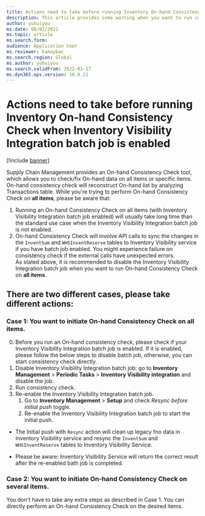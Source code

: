 ```yaml
---
title: Actions need to take before running Inventory On-hand Consistency Check when Inventory Visibility Integration batch job is enabled
description: This article provides some warning when you want to run consistency check. 
author: yuhuiyou
ms.date: 08/02/2021
ms.topic: article
ms.search.form:
audience: Application User
ms.reviewer: kamaybac
ms.search.region: Global
ms.author: yuhuiyou
ms.search.validFrom: 2022-01-17
ms.dyn365.ops.version: 10.0.21
---
```


# Actions need to take before running Inventory On-hand Consistency Check when Inventory Visibility Integration batch job is enabled

[!include [banner](../includes/banner.md)]

Supply Chain Management provides an On-hand Consistency Check tool, which allows you to check/fix On-hand data on all items or specific items. On-hand consistency check will reconstruct On-hand list by analyzing Transactions table. 
While you're trying to perform On-hand Consistency Check on **all items**, please be aware that: 
1. Running an On-hand Consistency Check on all items (with Inventory Visibility Integration batch job enabled) will usually take long time than the standard use case when the Inventory Visibility Integration batch job is not enabled. 
2. On-hand Consistency Check will involve API calls to sync the changes in the `InventSum` and `WHSInventReserve` tables to Inventory Visibility service if you have batch job enabled. You might experience failure on consistency check if the external calls have unexpected errors.  
As stated above, it is recommended to disable the Inventory Visibility Integration batch job when you want to run On-hand Consistency Check on **all items**.

## There are two different cases, please take different actions:

### Case 1: You want to initiate On-hand Consistency Check on all items.
0. Before you run an On-hand consistency check, please check if your Inventory Visibility Integration batch job is enabled. If it is enabled, please follow the below steps to disable batch job, otherwise, you can start consistency check directly. 
1. Disable Inventory Visibility Integration batch job: go to **Inventory Management** > **Periodic Tasks** > **Inventory Visibility integration** and disable the job.
2. Run consistency check.
3. Re-enable the Inventory Visibility Integration batch job. 
      1. Go to **Inventory Management** > **Setup** and check *Resync before initial push* toggle. 
      2. Re-enable the Inventory Visibility Integration batch job to start the initial push. 
- The Initial push with `Resync` action will clean up legacy fno data in Inventory Visibility service and resync the `InventSum` and `WHSInventReserve` tables to Inventory Visibility Service.
* Please be aware: Inventory Visibility Service will return the correct result after the re-enabled bath job is completed.

### Case 2: You want to initiate On-hand Consistency Check on several items.
You don't have to take any extra steps as described in Case 1. You can directly perform an On-hand Consistency Check on the desired items.
